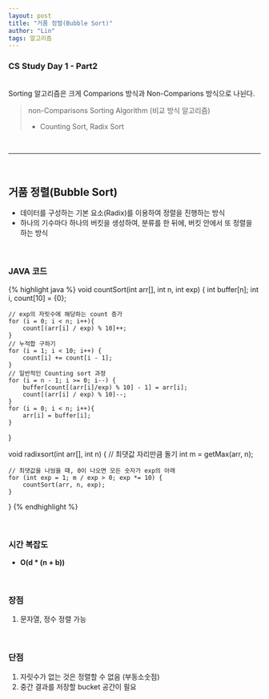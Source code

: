 ```yaml
---
layout: post
title: "거품 정렬(Bubble Sort)"
author: "Lin"
tags: 알고리즘
---
```

### CS Study Day 1 - Part2

<br>
Sorting 알고리즘은 크게 Comparions 방식과 Non-Comparions 방식으로 나뉜다.

> non-Comparisons Sorting Algorithm (비교 방식 알고리즘) <br>
> - Counting Sort, Radix Sort

<br>
<hr>
<br>

## 거품 정렬(Bubble Sort)
- 데이터를 구성하는 기본 요소(Radix)를 이용하여 정렬을 진행하는 방식
- 하나의 기수마다 하나의 버킷을 생성하여, 분류를 한 뒤에, 버킷 안에서 또 정렬을 하는 방식

<br>

### JAVA 코드
{% highlight java %}
void countSort(int arr[], int n, int exp) {
	int buffer[n];
    int i, count[10] = {0};
    
    // exp의 자릿수에 해당하는 count 증가
    for (i = 0; i < n; i++){
        count[(arr[i] / exp) % 10]++;
    }
    // 누적합 구하기
    for (i = 1; i < 10; i++) {
        count[i] += count[i - 1];
    }
    // 일반적인 Counting sort 과정
    for (i = n - 1; i >= 0; i--) {
        buffer[count[(arr[i]/exp) % 10] - 1] = arr[i];
        count[(arr[i] / exp) % 10]--;
    }
    for (i = 0; i < n; i++){
        arr[i] = buffer[i];
    }
}

void radixsort(int arr[], int n) {
     // 최댓값 자리만큼 돌기
    int m = getMax(arr, n);
    
    // 최댓값을 나눴을 때, 0이 나오면 모든 숫자가 exp의 아래
    for (int exp = 1; m / exp > 0; exp *= 10) {
        countSort(arr, n, exp);
    }
}
{% endhighlight %}

<br>

### 시간 복잡도
- **O(d * (n + b))** 

<br>

### 장점
1. 문자열, 정수 정렬 가능 

<br>

### 단점
1. 자릿수가 없는 것은 정렬할 수 없음 (부동소숫점)
2. 중간 결과를 저장할 bucket 공간이 필요 








